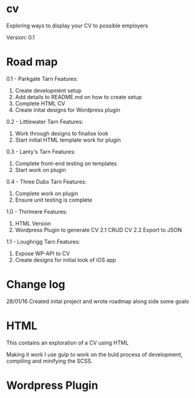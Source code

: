 # cv
Exploring ways to display your CV to possible employers

Version: 0.1

# Road map
0.1 - Parkgate Tarn
Features:
1. Create development setup
2. Add details to README.md on how to create setup
3. Complete HTML CV
4. Create inital designs for Wordpress plugin

0.2 - Littlewater Tarn
Features:
1. Work through designs to finalise look
2. Start initial HTML template work for plugin

0.3 - Lanty's Tarn
Features:
1. Complete front-end testing on templates
2. Start work on plugin

0.4 - Three Dubs Tarn
Features:
1. Complete work on plugin
2. Ensure unit testing is complete

1.0 - Thirlmere
Features: 
1. HTML Version
2. Wordpress Plugin to generate CV
2.1 CRUD CV 
2.2 Export to JSON

1.1 - Loughrigg Tarn
Features:
1. Expose WP-API to CV
2. Create designs for initial look of iOS app


# Change log
28/01/16 
Created inital project and wrote roadmap along side some goals

# HTML
This contains an exploration of a CV using HTML

Making it work
I use gulp to work on the buld process of development, compiling and minifying the SCSS.
<INSERT INSTRUCTIONS>

# Wordpress Plugin